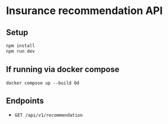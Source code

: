 # Insurance recommendation API

## Setup
```bash
npm install
npm run dev
```

## If running via docker compose
```
docker compose up --build 0d
```

## Endpoints
- `GET /api/v1/recommendation`
